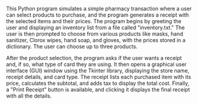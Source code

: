 This Python program simulates a simple pharmacy transaction where a user can select products to purchase, and the program generates a receipt with the selected items and their prices. 
The program begins by greeting the user and displaying an inventory list from a file called "inventory.txt." 
The user is then prompted to choose from various products like masks, hand sanitizer, Clorox wipes, hand soap, and gloves, with the prices stored in a dictionary. 
The user can choose up to three products.

After the product selection, the program asks if the user wants a receipt and, if so, what type of card they are using. 
It then opens a graphical user interface (GUI) window using the Tkinter library, displaying the store name, receipt details, and card type. 
The receipt lists each purchased item with its price, calculates the subtotal, and adds tax to display the total cost. 
Finally, a "Print Receipt" button is available, and clicking it displays the final receipt with all the details.
